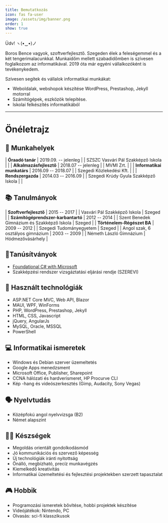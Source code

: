 ```yaml
---
title: Bemutatkozás
icon: fas fa-user
image: /assets/img/banner.png
order: 1
show: true
---
```


Üdv! ヽ(•‿•)ノ

Boros Bence vagyok, szoftverfejlesztő. Szegeden élek a feleségemmel és a két tengerimalacunkkal. Munkaidőm mellett szabadidőmben is szívesen foglalkozom az informatikával. 2019 óta már egyéni vállalkozóként is tevékenykedem. 

Szívesen segítek és vállalok informatikai munkákat:
- Weboldalak, webshopok készítése WordPress, Prestashop, Jekyll motorral
- Számítógépek, eszközök telepítése.
- Iskolai felkészítés informatikából

***

# Önéletrajz

## 💼 Munkahelyek

| **Óraadó tanár** | 2019.09. -- jelenleg |
| SZSZC Vasvári Pál Szakképző Iskola |  |
| **Alkalmazásfejlesztő** | 2018.07 -- jelenleg |
| MVMI Zrt. |  |
| **Informatikai munkatárs** | 2016.09 -- 2018.07 |
| Szegedi Közlekedési Kft. |  |
| **Rendszergazda** | 2014.03 -- 2016.09 |
| Szegedi Krúdy Gyula Szakképző Iskola |  |

## 📚 Tanulmányok

| **Szoftverfejlesztő** | 2015 -- 2017 |
| Vasvári Pál Szakképző Iskola | Szeged |
| **Számítógéprendszer-karbantartó** | 2012 -- 2014 |
| Szent Benedek Gimnázium és Szakképző Iskola | Szeged |
| **Történelem-Régészet BA** | 2009 -- 2012 |
| Szegedi Tudományegyetem | Szeged |
| Angol szak, 6 osztályos gimnázium | 2003 -- 2009 |
| Németh László Gimnázium | Hódmezővásárhely |

## 📜Tanúsítványok
- [Foundational C# with Microsoft](https://www.freecodecamp.org/certification/benzo90/foundational-c-sharp-with-microsoft)
- Szakképzési rendszer vizsgáztatási eljárási rendje (SZEREVI)

## 🧰 Használt technológiák
- ASP.NET Core MVC, Web API, Blazor
- MAUI, WPF, WinForms
- PHP, WordPress, Prestashop, Jekyll
- HTML, CSS, Javascript
- jQuery, AngularJs
- MySQL, Oracle, MSSQL
- PowerShell

## 💻 Informatikai ismeretek
- Windows és Debian szerver üzemeltetés
- Google Apps menedzsment
- Microsoft Office, Publisher, Sharepoint
- CCNA hálózati és hardverismeret, HP Procurve CLI
- Kép -hang és videószerkesztés (Gimp, Audacity, Sony Vegas)

## 🗣 Nyelvtudás
- Középfokú angol nyelvvizsga (B2)
- Német alapszint

## 🤹‍♀️ Készségek
- Megoldás orientált gondolkodásmód
- Jó kommunikációs és szervező képesség
- Új technológiák iránti nyitottság
- Önálló, megbízható, precíz munkavégzés
- Kiemelkedő kreativitás
- Informatikai üzemeltetési és fejlesztési projektekben szerzett tapasztalat

## 🎮 Hobbik
- Programozási ismeretek bővítése, hobbi projektek készítése
- Videójátékok: Nintendo, PC
- Olvasás: sci-fi klasszikusok